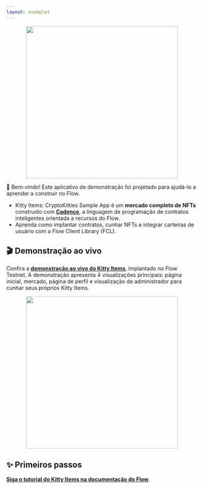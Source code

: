 ```yaml
---
layout: examples
---
```


<p align="center">
  <a href="https://kitty-items.onflow.org/">
    <img width="400" src="https://github.com/onflow/kitty-items/raw/master/assets/kitty-items-banner.png" />
  </a>
</p>

👋 Bem-vindo! Este aplicativo de demonstração foi projetado para ajudá-lo a aprender a construir no Flow.

- Kitty Items: CryptoKitties Sample App é um **mercado completo de NFTs** construído com **[Cadence](https://docs.onflow.org/cadence)**, a linguagem de programação de contratos inteligentes orientada a recursos do Flow.
- Aprenda como implantar contratos, cunhar NFTs e integrar carteiras de usuário com a Flow Client Library (FCL).

## **🎬 Demonstração ao vivo**

Confira a **[demonstração ao vivo do Kitty Items](https://kitty-items.onflow.org/)**,
implantado no Flow Testnet. A demonstração apresenta 4 visualizações principais: página inicial, mercado, página de perfil e visualização de administrador para cunhar seus próprios Kitty Items.

<p align="center">
  <img width="400" src="https://github.com/onflow/kitty-items/raw/master/assets/kitty-items-homepage-view.png" />
</p>

## **✨ Primeiros passos**

**[Siga o tutorial do Kitty Items na documentação do Flow](https://docs.onflow.org/kitty-items/install/)**.